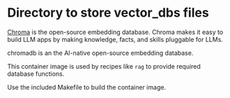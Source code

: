 # Directory to store vector_dbs files

[Chroma](https://www.trychroma.com/) is the open-source embedding database.
Chroma makes it easy to build LLM apps by making knowledge, facts, and skills
pluggable for LLMs.

chromadb is an the AI-native open-source embedding database.

This container image is used by recipes like `rag` to provide required database
functions.

Use the included Makefile to build the container image.
